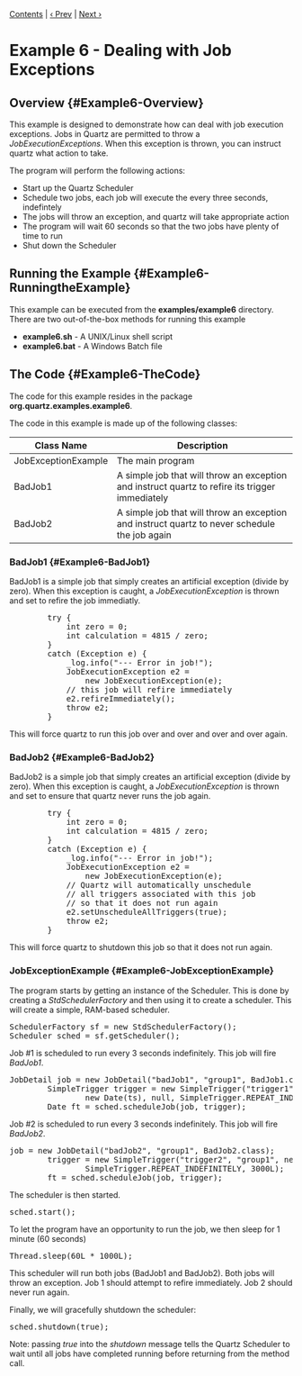 <div class="secNavPanel"><a href=".">Contents</a> | <a href="Example5">&lsaquo;&nbsp;Prev</a> | <a href="Example14">Next&nbsp;&rsaquo;</a></div>





# Example 6 - Dealing with Job Exceptions

## Overview {#Example6-Overview}
This example is designed to demonstrate how can deal with job execution exceptions.   Jobs in Quartz are permitted to throw a *JobExecutionExceptions*.   When this exception is thrown, you can instruct quartz what action to take.

The program will perform the following actions:


+ Start up the Quartz Scheduler
+ Schedule two jobs, each job will execute the every three seconds, indefintely
+ The jobs will throw an exception, and quartz will take appropriate action
+ The program will wait 60 seconds so that the two jobs have plenty of time to run
+ Shut down the Scheduler



## Running the Example {#Example6-RunningtheExample}
This example can be executed from the **examples/example6** directory.   There are two out-of-the-box methods for running this example


+ **example6.sh** - A UNIX/Linux shell script
+ **example6.bat** - A Windows Batch file



## The Code {#Example6-TheCode}

The code for this example resides in the package **org.quartz.examples.example6**.   

The code in this example is made up of the following classes:

<table><thead>
<tr>
<th> Class Name </th>
<th> Description</th>
</tr>
</thead>
<tbody>
<tr>
<td> JobExceptionExample </td>
<td> The main program</td>
</tr>
<tr>
<td> BadJob1 </td>
<td> A simple job that will throw an exception and instruct quartz to refire its trigger immediately</td>
</tr>
<tr>

<td> BadJob2 </td>
<td> A simple job that will throw an exception and instruct quartz to never schedule the job again</td>
</tr>
</tbody></table>

### BadJob1 {#Example6-BadJob1}

BadJob1 is a simple job that simply creates an artificial exception (divide by zero).   When this exception is caught, a *JobExecutionException* is thrown and set to refire the job immediatly.


<pre>
        try {
            int zero = 0;
            int calculation = 4815 / zero;
        } 
        catch (Exception e) {
        	_log.info("--- Error in job!");
        	JobExecutionException e2 = 
        		new JobExecutionException(e);
        	// this job will refire immediately
        	e2.refireImmediately();
        	throw e2;
        }
</pre>


This will force quartz to run this job over and over and over and over again.

### BadJob2 {#Example6-BadJob2}

BadJob2 is a simple job that simply creates an artificial exception (divide by zero).   When this exception is caught, a *JobExecutionException* is thrown and set to ensure that quartz never runs the job again.


<pre>
        try {
            int zero = 0;
            int calculation = 4815 / zero;
        } 
        catch (Exception e) {
        	_log.info("--- Error in job!");
        	JobExecutionException e2 = 
        		new JobExecutionException(e);
        	// Quartz will automatically unschedule
        	// all triggers associated with this job
        	// so that it does not run again
        	e2.setUnscheduleAllTriggers(true);
        	throw e2;
        }
</pre>


This will force quartz to shutdown this job so that it does not run again.

### JobExceptionExample {#Example6-JobExceptionExample}

The program starts by getting an instance of the Scheduler.  This is done by creating a *StdSchedulerFactory* and then using it to create a scheduler.   This will create a simple, RAM-based scheduler.


<pre>
SchedulerFactory sf = new StdSchedulerFactory();
Scheduler sched = sf.getScheduler();
</pre>


Job #1 is scheduled to run every 3 seconds indefinitely.   This job will fire *BadJob1*.

<pre>
JobDetail job = new JobDetail("badJob1", "group1", BadJob1.class);
		SimpleTrigger trigger = new SimpleTrigger("trigger1", "group1",
				new Date(ts), null, SimpleTrigger.REPEAT_INDEFINITELY, 3000L);
		Date ft = sched.scheduleJob(job, trigger);
</pre>


Job #2 is scheduled to run every 3 seconds indefinitely.   This job will fire *BadJob2*.

<pre>
job = new JobDetail("badJob2", "group1", BadJob2.class);
		trigger = new SimpleTrigger("trigger2", "group1", new Date(ts), null,
				SimpleTrigger.REPEAT_INDEFINITELY, 3000L);
		ft = sched.scheduleJob(job, trigger);
</pre>



The scheduler is then started.


<pre>
sched.start();
</pre>


To let the program have an opportunity to run the job, we then sleep for 1 minute (60 seconds)

<pre>
Thread.sleep(60L * 1000L);
</pre>


This scheduler will run both jobs (BadJob1 and BadJob2).   Both jobs will throw an exception.   Job 1 should attempt to refire immediately.  Job 2 should never run again.

Finally, we will gracefully shutdown the scheduler:

<pre>
sched.shutdown(true);
</pre>


Note:  passing *true* into the *shutdown* message tells the Quartz Scheduler to wait until all jobs have completed running before returning from the method call.




